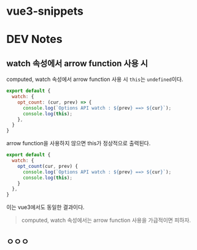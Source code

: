 # vue3-snippets

# DEV Notes
## watch 속성에서 arrow function 사용 시
computed, watch 속성에서 arrow function 사용 시 `this`는 `undefined`이다.
```js
export default {
  watch: {
    opt_count: (cur, prev) => {
      console.log(`Options API watch : ${prev} ==> ${cur}`);
      console.log(this);
    },
  }
}
```

arrow function을 사용하지 않으면 this가 정상적으로 출력된다.
```js
export default {
  watch: {
    opt_count(cur, prev) {
      console.log(`Options API watch : ${prev} ==> ${cur}`);
      console.log(this);
    }		
  },
}
```
이는 vue3에서도 동일한 결과이다.

> computed, watch 속성에서는 arrow function 사용을 가급적이면 피하자.

## ㅇㅇㅇ 